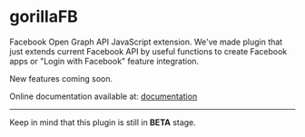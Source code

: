 gorillaFB
=========

Facebook Open Graph API JavaScript extension. We've made plugin that just extends current Facebook API by useful functions to create Facebook apps or "Login with Facebook" feature integration. 

New features coming soon.

Online documentation available at: [documentation]

---

Keep in mind that this plugin is still in **BETA** stage.


[documentation]: http://dev.gorilla-media.pl/index/gorilla  "Documentation"
